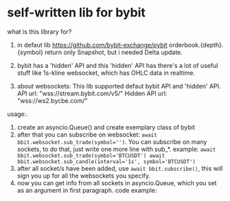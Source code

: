 # self-written lib for bybit

what is this library for? 
1. in defaut lib https://github.com/bybit-exchange/pybit orderbook.{depth}.{symbol} return only Snapshot, but i needed Delta update.
2. bybit has a 'hidden' API and this 'hidden' API has there's a lot of useful stuff like 1s-kline websocket, which has OHLC data in realtime.

2. about websockets: 
    This lib supported defaut bybit API and 'hidden' API.
    API url: "wss://stream.bybit.com/v5/"
    Hidden API url: "wss://ws2.bycbe.com/"
    
usage:.

1. create an asyncio.Queue() and create exemplary class of bybit
2. after that you can subscribe on websocket: `await bbit.websocket.sub_trade(symbol='')`.
   You can  subscribe on many sockets, to do that, just write one more line with sub_*.
   example: ``` await bbit.websocket.sub_trade(symbol='BTCUSDT')
                await bbit.websocket.sub_candle(interval='1s', symbol='BTCUSDT') ```
3. after all socket/s have been added, use `await bbit.subscribe()`, this will sign you up for all the websockets you specify.
4. now you can get info from all sockets in asyncio.Queue, which you set as an argument in first paragraph.
code example: ``` ```



